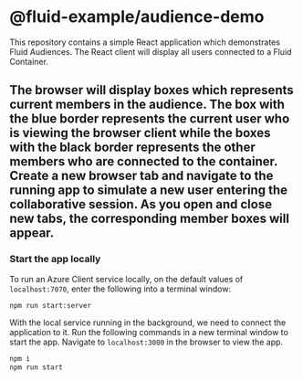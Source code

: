 # @fluid-example/audience-demo

This repository contains a simple React application which demonstrates Fluid Audiences. The React client will display all users connected to a Fluid Container.

The browser will display boxes which represents current members in the audience. The box with the blue border represents the current user who is viewing the browser client while the boxes with the black border represents the other members who are connected to the container. Create a new browser tab and navigate to the running app to simulate a new user entering the collaborative session. As you open and close new tabs, the corresponding member boxes will appear.
--- 

### Start the app locally

To run an Azure Client service locally, on the default values of `localhost:7070`, enter the following into a terminal window:

```
npm run start:server
```

With the local service running in the background, we need to connect the application to it. Run the following commands in a new terminal window to start the app. Navigate to `localhost:3000` in the browser to view the app.

```bash
npm i
npm run start
```



